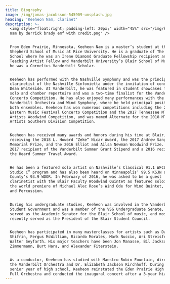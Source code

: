 ```yaml
---
title: Biography
image: /img/jonas-jacobsson-545909-unsplash.jpg
heading: 'Keeheon Nam, clarinet'
description: >-
  <img style="float:right; padding-left: 20px;" width="45%" src="/img/keeheon
  nam by derrick brady emf with credit.png" />


  From Eden Prairie, Minnesota, Keeheon Nam is a master’s student at the
  Shepherd School of Music at Rice University. He is a graduate of The Juilliard
  School where he was an Irene Diamond Graduate Fellowship recipient and a Morse
  Teaching Artist Fellow and Vanderbilt University’s Blair School of Music where
  he was a Cornelius Vanderbilt Scholar.


  Keeheon has performed with the Nashville Symphony and was the principal
  clarinetist of the Nashville Sinfonietta under the invitation of conductor
  Dean Whiteside. At Vanderbilt, he was featured in student showcases for both
  solo and chamber repertoire and was a two-time finalist for the Vanderbilt
  Concerto Competition. He has also enjoyed many performances with the
  Vanderbilt Orchestra and Wind Symphony, where he held principal positions in
  both ensembles. Keeheon has won numerous competitions including the 2017
  Eastern Music Festival Concerto Competition and the 2017 Tennessee MTNA Young
  Artists Woodwind Competition, and was named Alternate for the 2018 MTNA Young
  Artists Southern Division Competition.


  Keeheon has received many awards and honors during his time at Blair,
  receiving the 2018 L. Howard “Zeke” Nicar Award, the 2017 Andrew Sang Han
  Memorial Prize, and the 2016 Elliot and Ailsa Newman Woodwind Prize. He was a
  2017 recipient of the Vanderbilt Summer Grant Stipend and a 2016 recipient of
  the Heard Summer Travel Award.


  He has been a featured solo artist on Nashville’s Classical 91.1 WFCL “Live in
  Studio C” program and has also been heard on Minneapolis’ 99.5 KSJN and Door
  County’s 93.9 WDOR. In February of 2016, he was asked to be a guest
  clarinetist with the Blair Faculty Woodwind Quintet as featured soloists in
  the world premiere of Michael Alec Rose’s Wind Ode for Wind Quintet, Strings,
  and Percussion.


  During his undergraduate studies, Keeheon was involved in the Vanderbilt
  Student Government and was a member of the VSG Undergraduate Senate, where he
  served as the Academic Senator for the Blair School of music, and most
  recently served as the President of the Blair Student Council.


  Keeheon has participated in many masterclasses for artists such as David
  Shifrin, Fergus McWilliam, Ricardo Morales, Mark Nuccio, Ari Streisfeld, and
  Walter Seyfarth. His major teachers have been Jon Manasse, Bil Jackson, James
  Zimmermann, Burt Hara, and Alexander Fiterstein.


  As a conductor, Keeheon has studied with Maestro Robin Fountain, director of
  the Vanderbilt Orchestra and Dr. Elizabeth Jackson Kirchhoff. During his
  senior year of high school, Keeheon reinstated the Eden Prairie High School
  Full Orchestra and conducted the inaugural concert after a 3-year hiatus.
---
```


